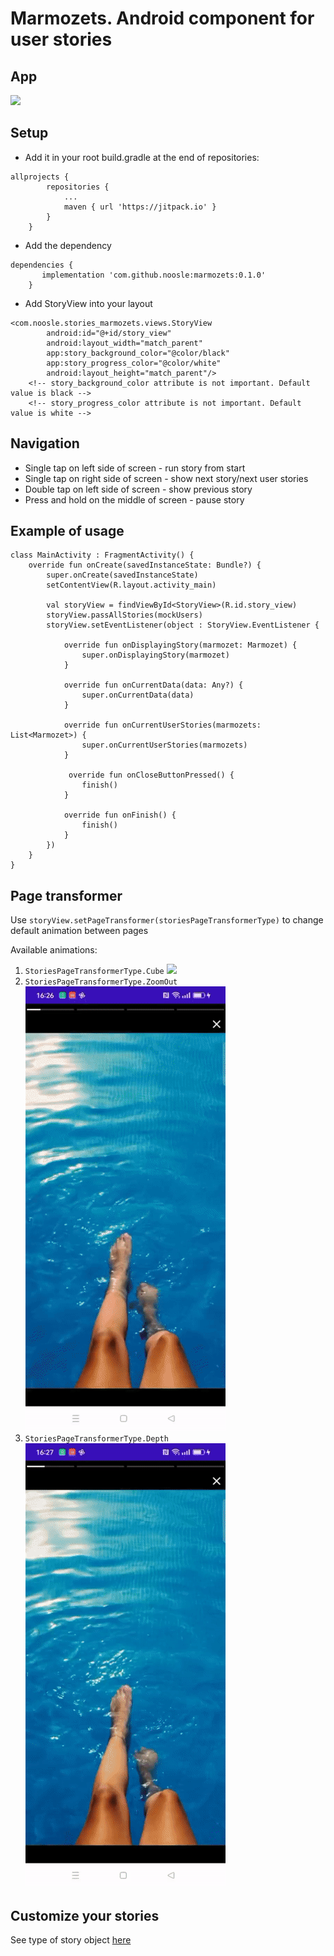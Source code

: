 # Marmozets. Android component for user stories


## App
![](marmozets_gif.gif)

## Setup
- Add it in your root build.gradle at the end of repositories:
```
allprojects {
		repositories {
			...
			maven { url 'https://jitpack.io' }
		}
	}
```

- Add the dependency
```
dependencies {
	   implementation 'com.github.noosle:marmozets:0.1.0'
	}
```

- Add StoryView into your layout
```
<com.noosle.stories_marmozets.views.StoryView
        android:id="@+id/story_view"
        android:layout_width="match_parent"
        app:story_background_color="@color/black"
        app:story_progress_color="@color/white"
        android:layout_height="match_parent"/>
    <!-- story_background_color attribute is not important. Default value is black -->
    <!-- story_progress_color attribute is not important. Default value is white -->
```

## Navigation
* Single tap on left side of screen - run story from start
* Single tap on right side of screen - show next story/next user stories
* Double tap on left side of screen - show previous story
* Press and hold on the middle of screen - pause story

## Example of usage
```
class MainActivity : FragmentActivity() {
    override fun onCreate(savedInstanceState: Bundle?) {
        super.onCreate(savedInstanceState)
        setContentView(R.layout.activity_main)

        val storyView = findViewById<StoryView>(R.id.story_view)
        storyView.passAllStories(mockUsers)
        storyView.setEventListener(object : StoryView.EventListener {

            override fun onDisplayingStory(marmozet: Marmozet) {
                super.onDisplayingStory(marmozet)
            }

            override fun onCurrentData(data: Any?) {
                super.onCurrentData(data)
            }

            override fun onCurrentUserStories(marmozets: List<Marmozet>) {
                super.onCurrentUserStories(marmozets)
            }
            
             override fun onCloseButtonPressed() {
                finish()
            }

            override fun onFinish() {
                finish()
            }
        })
    }
}
```

## Page transformer
Use ```storyView.setPageTransformer(storiesPageTransformerType)``` to change default animation between pages 

Available animations:

1) ```StoriesPageTransformerType.Cube```
![](marmozets_cube_gif.gif)
2) ```StoriesPageTransformerType.ZoomOut```
![](marmozets_zoomout_gif.gif)
3) ```StoriesPageTransformerType.Depth```
![](marmozets_depth_gif.gif)
   
## Customize your stories
See type of story object [here](https://github.com/noosle/marmozets/blob/master/app/src/main/java/com/noosle/marmozets/Mock.kt)
